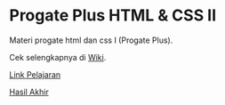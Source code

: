 # Progate Plus HTML & CSS II
Materi progate html dan css I (Progate Plus).

Cek selengkapnya di [Wiki](https://github.com/zvyr/progate-plus-html-css-2/wiki).

[Link Pelajaran](https://progate.com/lessons/html/study/2)

[Hasil Akhir](https://zvyr.github.io/progate-plus-html-css-2/)
